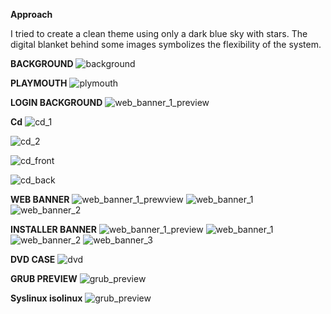 **Approach**

I tried to create a clean theme using only a dark blue sky with stars. The digital blanket behind some images symbolizes the flexibility of the system.

**BACKGROUND**
![background](https://raw.githubusercontent.com/fm4lloc/sharp/master/Background/png/sharp_wallpaper_1920x1080.png)

**PLAYMOUTH**
![plymouth](https://github.com/fm4lloc/sharp/blob/master/Plymouth/png/sharp_gdm_kdm_plymouth_1920x1080.png)

**LOGIN BACKGROUND**
![web_banner_1_preview](https://github.com/fm4lloc/sharp/blob/master/Login_bg/png/sharp_login_bg_1920x1200_preview.png)

**Cd**
![cd_1](https://github.com/fm4lloc/sharp/blob/master/Material/CD/png/sharp_CD_1.png)

![cd_2](https://github.com/fm4lloc/sharp/blob/master/Material/CD/png/sharp_CD_2.png)

![cd_front](https://github.com/fm4lloc/sharp/blob/master/Material/CD/png/sharp_CD_CASE_front.png)

![cd_back](https://github.com/fm4lloc/sharp/blob/master/Material/CD/png/sharp_CD_CASE_back.png)

**WEB BANNER**
![web_banner_1_prewview](https://github.com/fm4lloc/sharp/blob/master/Web_banner/png/sharp_web_banner_style1_preview.png)
![web_banner_1](https://github.com/fm4lloc/sharp/blob/master/Web_banner/png/sharp_web_banner_style1.png)
![web_banner_2](https://github.com/fm4lloc/sharp/blob/master/Web_banner/png/sharp_web_banner_style2.png)

**INSTALLER BANNER**
![web_banner_1_preview](https://github.com/fm4lloc/sharp/blob/master/Installer/png/sharp_installer_preview1.png)
![web_banner_1](https://github.com/fm4lloc/sharp/blob/master/Installer/png/sharp_installer_800x75_style_1.png)
![web_banner_2](https://github.com/fm4lloc/sharp/blob/master/Installer/png/sharp_installer_800x75_style_2.png)
![web_banner_3](https://github.com/fm4lloc/sharp/blob/master/Installer/png/sharp_installer_800x75_style_3.png)

**DVD CASE**
![dvd](https://github.com/fm4lloc/sharp/blob/master/Material/DVD/png/sharp_DVD.png)

**GRUB PREVIEW**
![grub_preview](https://github.com/fm4lloc/sharp/blob/master/Grub/png/sharp_grub_preview.png)

**Syslinux isolinux**
![grub_preview](https://github.com/fm4lloc/sharp/blob/master/Syslinux_isolinux/png/sharp_syslinux_isolinux.png)
